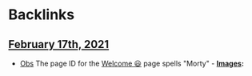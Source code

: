 
# Backlinks
## [February 17th, 2021](<February 17th, 2021.md>)
- [Obs](<Obs.md>) The page ID for the [Welcome 😃](<Welcome 😃.md>) page spells "Morty"
            - **[Images](<Images.md>):**

